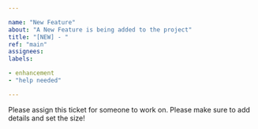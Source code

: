 ```yaml
---

name: "New Feature"
about: "A New Feature is being added to the project"
title: "[NEW] - "
ref: "main"
assignees:
labels:

- enhancement
- "help needed"

---
```


Please assign this ticket for someone to work on. Please make sure to add details and set the size!